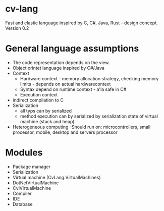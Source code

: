 # cv-lang
Fast and elastic language inspired by C, C#, Java, Rust - design concept.
Version 0.2

# General language assumptions
* The code representation depends on the view.
* Object orintet language inspired by C#/Java
* Context
  * Hardware context - memory allocation strategy, checking memory limits - depends on actual hardwarecontext
  * Syntax depend on runtime context - a'la safe in C#
  * Execution context
* indirect compilation to C
* Serialization 
  * all typs can by serialized
  * method execution can by serialized by serialization state of virtual machine (stack and heap)
 * Heterogeneous computing -Should run on: microcontrollers, small processor, mobile, desktop and servers processor
 
 
# Modules
* Package manager 
* Serialization
* Virtual machine (CvLang.VirtualMachines)
 * DotNetVirtualMachine
 * CvlVirtualMachine
* Compiler
* IDE
* Database
